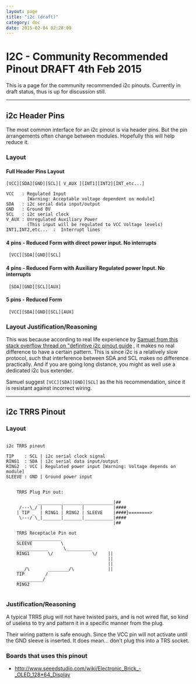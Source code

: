 ```yaml
---
layout: page
title: "i2c (draft)"
category: doc
date: 2015-02-04 02:28:00
---
```


# I2C - Community Recommended Pinout DRAFT 4th Feb 2015 

This is a page for the community recommended i2c pinouts. Currently in draft status, thus is up for discussion still.

-------------------------------

## i2c Header Pins

The most common interface for an i2c pinout is via header pins. But the pin arrangements often change between modules. Hopefully this will help reduce it.

### Layout

#### Full Header Pins Layout

```ascii-diagram
[VCC][SDA][GND][SCL][ V_AUX ][INT1][INT2][INT_etc...]

VCC   : Regulated Input 
        [Warning: Acceptable voltage dependent on module]
SDA   : i2c serial data input/output
GND   : Ground 0V
SCL   : i2c serial clock
V_AUX : Unregulated Auxiliary Power 
        (This input will be regulated to VCC Voltage levels)
INT1,INT2,etc...  :  Interrupt lines
```

#### 4 pins - Reduced Form with direct power input. No interrupts

```ascii-diagram
 [VCC][SDA][GND][SCL]
```


#### 4 pins - Reduced Form with Auxiliary Regulated power Input. No interrupts

```ascii-diagram
 [SDA][GND][SCL][AUX]
```

#### 5 pins - Reduced Form

```ascii-diagram
 [VCC][SDA][GND][SCL][AUX]
``` 

### Layout Justification/Reasoning

This was because according to real life experience by [Samuel from this stack overflow thread on "definitive i2c pinout guide](http://electronics.stackexchange.com/questions/47056/is-there-any-definitive-i2c-pin-out-guidance-out-there-not-looking-for-a-stand) , it makes no real difference to have a certain pattern. This is since i2c is a relatively slow protocol, such that interference between SDA and SCL makes no difference practically. And if you are going long distance, you might as well use a dedicated i2c bus extender.

Samuel suggest `[VCC][SDA][GND][SCL]` as the his recommendation, since it is resistant against incorrect wiring.

-----------

## i2c TRRS Pinout

### Layout

```ascii-diagram

i2c TRRS pinout

TIP    : SCL | i2c serial clock signal
RING1  : SDA | i2c serial data input/output
RING2  : VCC | Regulated power input [Warning: Voltage depends on module]
SLEEVE : GND | Ground power input 

```

```ascii-diagram

    TRRS Plug Pin out:

            _____________________________|##
	 /---\_/ |       |       |           |####
	| TIP _  | RING1 | RING2 | SLEEVE    |####}========>
	 \---/ \_|_______|_______|___________|####
                                         |##

	TRRS Receptacle Pin out
	_________________
	SLEEVE           \
	____________      \__________
    RING1       \/               \/    ||
	                                   ||
	                                   ||
	___/\       ________/\             ||
	TIP        /
	__________/
	RING2
	
```



### Justification/Reasoning

A typical TRRS plug will not have twisted pairs, and is not wired flat, so kind of useless to try and pattern it in a specific manner from the plug.

Their wiring pattern is safe enough. Since the VCC pin will not activate until the GND sleeve is inserted. It does mean... don't plug this into a TRS socket.

### Boards that uses this pinout

* http://www.seeedstudio.com/wiki/Electronic_Brick_-_OLED_128*64_Display

